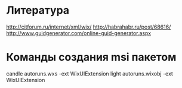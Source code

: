 # Литература

http://citforum.ru/internet/xml/wix/
http://habrahabr.ru/post/68616/
http://www.guidgenerator.com/online-guid-generator.aspx

# Команды создания msi пакетом

candle autoruns.wxs -ext  WixUIExtension
light autoruns.wixobj -ext  WixUIExtension